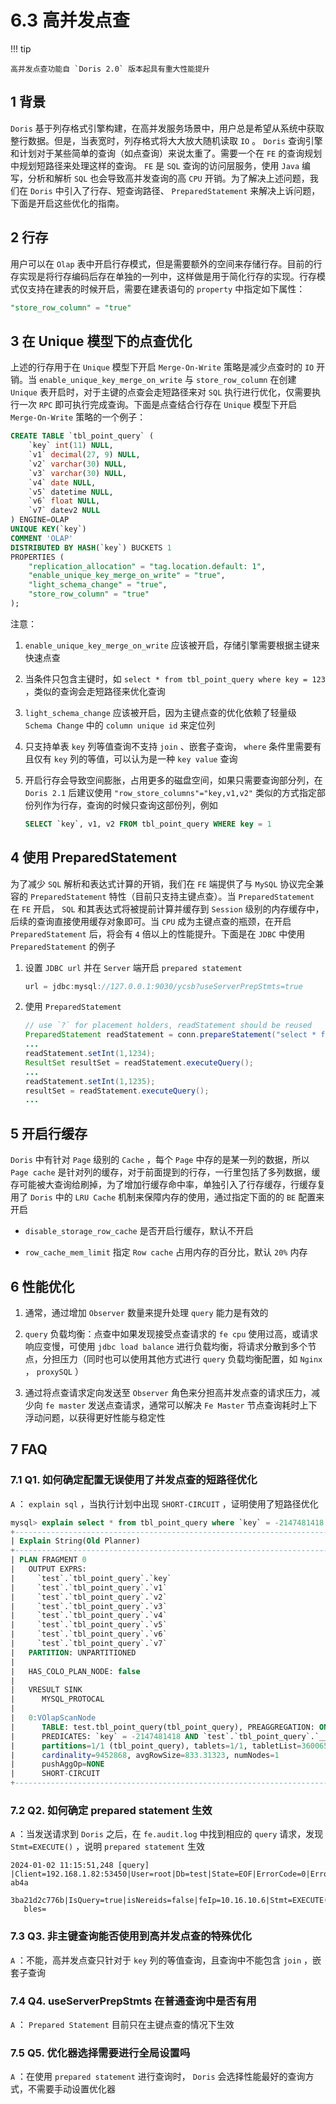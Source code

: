 # 6.3 高并发点查

!!! tip

    高并发点查功能自 `Doris 2.0` 版本起具有重大性能提升

## 1 背景

`Doris` 基于列存格式引擎构建，在高并发服务场景中，用户总是希望从系统中获取整行数据。但是，当表宽时，列存格式将大大放大随机读取 `IO` 。 `Doris` 查询引擎和计划对于某些简单的查询（如点查询）来说太重了。需要一个在 `FE` 的查询规划中规划短路径来处理这样的查询。 `FE` 是 `SQL` 查询的访问层服务，使用 `Java` 编写，分析和解析 `SQL` 也会导致高并发查询的高 `CPU` 开销。为了解决上述问题，我们在 `Doris` 中引入了行存、短查询路径、 `PreparedStatement` 来解决上诉问题，下面是开启这些优化的指南。

## 2 行存

用户可以在 `Olap` 表中开启行存模式，但是需要额外的空间来存储行存。目前的行存实现是将行存编码后存在单独的一列中，这样做是用于简化行存的实现。行存模式仅支持在建表的时候开启，需要在建表语句的 `property` 中指定如下属性：

```sql
"store_row_column" = "true"
```

## 3 在 Unique 模型下的点查优化

上述的行存用于在 `Unique` 模型下开启 `Merge-On-Write` 策略是减少点查时的 `IO` 开销。当 `enable_unique_key_merge_on_write` 与 `store_row_column` 在创建 `Unique` 表开启时，对于主键的点查会走短路径来对 `SQL` 执行进行优化，仅需要执行一次 `RPC` 即可执行完成查询。下面是点查结合行存在 `Unique` 模型下开启 `Merge-On-Write` 策略的一个例子：

```sql
CREATE TABLE `tbl_point_query` (
    `key` int(11) NULL,
    `v1` decimal(27, 9) NULL,
    `v2` varchar(30) NULL,
    `v3` varchar(30) NULL,
    `v4` date NULL,
    `v5` datetime NULL,
    `v6` float NULL,
    `v7` datev2 NULL
) ENGINE=OLAP
UNIQUE KEY(`key`)
COMMENT 'OLAP'
DISTRIBUTED BY HASH(`key`) BUCKETS 1
PROPERTIES (
    "replication_allocation" = "tag.location.default: 1",
    "enable_unique_key_merge_on_write" = "true",
    "light_schema_change" = "true",
    "store_row_column" = "true"
);
```

注意：

1. `enable_unique_key_merge_on_write` 应该被开启，存储引擎需要根据主键来快速点查

2. 当条件只包含主键时，如 `select * from tbl_point_query where key = 123` ，类似的查询会走短路径来优化查询

3. `light_schema_change` 应该被开启，因为主键点查的优化依赖了轻量级 `Schema Change` 中的 `column unique id` 来定位列

4. 只支持单表 `key` 列等值查询不支持 `join` 、嵌套子查询， `where` 条件里需要有且仅有 `key` 列的等值，可以认为是一种 `key value` 查询

5. 开启行存会导致空间膨胀，占用更多的磁盘空间，如果只需要查询部分列，在 `Doris 2.1` 后建议使用 `"row_store_columns"="key,v1,v2"` 类似的方式指定部份列作为行存，查询的时候只查询这部份列，例如

    ```sql
    SELECT `key`, v1, v2 FROM tbl_point_query WHERE key = 1
    ```

## 4 使用 PreparedStatement

为了减少 `SQL` 解析和表达式计算的开销，我们在 `FE` 端提供了与 `MySQL` 协议完全兼容的 `PreparedStatement` 特性（目前只支持主键点查）。当 `PreparedStatement` 在 `FE` 开启， `SQL` 和其表达式将被提前计算并缓存到 `Session` 级别的内存缓存中，后续的查询直接使用缓存对象即可。当 `CPU` 成为主键点查的瓶颈，在开启 `PreparedStatement` 后，将会有 `4` 倍以上的性能提升。下面是在 `JDBC` 中使用 `PreparedStatement` 的例子

1. 设置 `JDBC url` 并在 `Server` 端开启 `prepared statement`

    ```java
    url = jdbc:mysql://127.0.0.1:9030/ycsb?useServerPrepStmts=true
    ```

2. 使用 `PreparedStatement`

    ```java
    // use `?` for placement holders, readStatement should be reused
    PreparedStatement readStatement = conn.prepareStatement("select * from tbl_point_query where key = ?");
    ...
    readStatement.setInt(1,1234);
    ResultSet resultSet = readStatement.executeQuery();
    ...
    readStatement.setInt(1,1235);
    resultSet = readStatement.executeQuery();
    ...
    ```

## 5 开启行缓存

`Doris` 中有针对 `Page` 级别的 `Cache` ，每个 `Page` 中存的是某一列的数据，所以 `Page cache` 是针对列的缓存，对于前面提到的行存，一行里包括了多列数据，缓存可能被大查询给刷掉，为了增加行缓存命中率，单独引入了行存缓存，行缓存复用了 `Doris` 中的 `LRU Cache` 机制来保障内存的使用，通过指定下面的的 `BE` 配置来开启

* `disable_storage_row_cache` 是否开启行缓存，默认不开启

* `row_cache_mem_limit` 指定 `Row cache` 占用内存的百分比，默认 `20%` 内存

## 6 性能优化

1. 通常，通过增加 `Observer` 数量来提升处理 `query` 能力是有效的

2. `query` 负载均衡：点查中如果发现接受点查请求的 `fe cpu` 使用过高，或请求响应变慢，可使用 `jdbc load balance` 进行负载均衡，将请求分散到多个节点，分担压力（同时也可以使用其他方式进行 `query` 负载均衡配置，如 `Nginx` ， `proxySQL` ）

3. 通过将点查请求定向发送至 `Observer` 角色来分担高并发点查的请求压力，减少向 `fe master` 发送点查请求，通常可以解决 `Fe Master` 节点查询耗时上下浮动问题，以获得更好性能与稳定性

## 7 FAQ

### 7.1 Q1. 如何确定配置无误使用了并发点查的短路径优化

`A` ： `explain sql` ，当执行计划中出现 `SHORT-CIRCUIT` ，证明使用了短路径优化

```sql
mysql> explain select * from tbl_point_query where `key` = -2147481418 ;
+-----------------------------------------------------------------------------------------------+
| Explain String(Old Planner)                                                                   |
+-----------------------------------------------------------------------------------------------+
| PLAN FRAGMENT 0                                                                               |
|   OUTPUT EXPRS:                                                                               |
|     `test`.`tbl_point_query`.`key`                                                            |
|     `test`.`tbl_point_query`.`v1`                                                             |
|     `test`.`tbl_point_query`.`v2`                                                             |
|     `test`.`tbl_point_query`.`v3`                                                             |
|     `test`.`tbl_point_query`.`v4`                                                             |
|     `test`.`tbl_point_query`.`v5`                                                             |
|     `test`.`tbl_point_query`.`v6`                                                             |
|     `test`.`tbl_point_query`.`v7`                                                             |
|   PARTITION: UNPARTITIONED                                                                    |
|                                                                                               |
|   HAS_COLO_PLAN_NODE: false                                                                   |
|                                                                                               |
|   VRESULT SINK                                                                                |
|      MYSQL_PROTOCAL                                                                           |
|                                                                                               |
|   0:VOlapScanNode                                                                             |
|      TABLE: test.tbl_point_query(tbl_point_query), PREAGGREGATION: ON                         |
|      PREDICATES: `key` = -2147481418 AND `test`.`tbl_point_query`.`__DORIS_DELETE_SIGN__` = 0 |  
|      partitions=1/1 (tbl_point_query), tablets=1/1, tabletList=360065                         |
|      cardinality=9452868, avgRowSize=833.31323, numNodes=1                                    |
|      pushAggOp=NONE                                                                           |
|      SHORT-CIRCUIT                                                                            |
+-----------------------------------------------------------------------------------------------+
```

### 7.2 Q2. 如何确定 prepared statement 生效

`A` ：当发送请求到 `Doris` 之后，在 `fe.audit.log` 中找到相应的 `query` 请求，发现 `Stmt=EXECUTE()` ，说明 `prepared statement` 生效

```text
2024-01-02 11:15:51,248 [query] |Client=192.168.1.82:53450|User=root|Db=test|State=EOF|ErrorCode=0|ErrorMessage=|Time(ms)=49|ScanBytes=0|ScanRows=0|ReturnRows=1|StmtId=51|QueryId=b63d30b908f04dad-ab4a
   3ba21d2c776b|IsQuery=true|isNereids=false|feIp=10.16.10.6|Stmt=EXECUTE(-2147481418)|CpuTimeMS=0|SqlHash=eee20fa2ac13a4f93bd4503a87921024|peakMemoryBytes=0|SqlDigest=|TraceId=|WorkloadGroup=|FuzzyVaria
   bles=
```

### 7.3 Q3. 非主键查询能否使用到高并发点查的特殊优化

`A` ：不能，高并发点查只针对于 `key` 列的等值查询，且查询中不能包含 `join` ，嵌套子查询

### 7.4 Q4. useServerPrepStmts 在普通查询中是否有用

`A` ： `Prepared Statement` 目前只在主键点查的情况下生效

### 7.5 Q5. 优化器选择需要进行全局设置吗

`A` ：在使用 `prepared statement` 进行查询时， `Doris` 会选择性能最好的查询方式，不需要手动设置优化器
